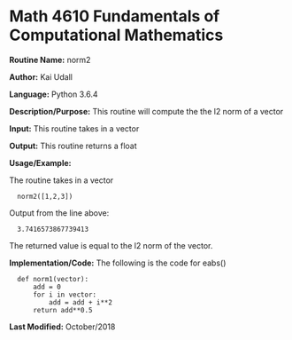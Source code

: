 # Math 4610 Fundamentals of Computational Mathematics

**Routine Name:**           norm2

**Author:** Kai Udall

**Language:** Python 3.6.4

**Description/Purpose:** This routine will compute the the l2 norm of a vector

**Input:** This routine takes in a vector

**Output:** This routine returns a float

**Usage/Example:**

The routine takes in a vector

      norm2([1,2,3])

Output from the line above:

      3.7416573867739413

The returned value is equal to the l2 norm of the vector.

**Implementation/Code:** The following is the code for eabs()

      def norm1(vector):
          add = 0
          for i in vector:
              add = add + i**2
          return add**0.5
 
**Last Modified:** October/2018
